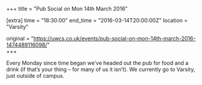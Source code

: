 +++
title = "Pub Social on Mon 14th March 2016"

[extra]
time = "18:30:00"
end_time = "2016-03-14T20:00:00Z"
location = "Varsity"

original = "https://uwcs.co.uk/events/pub-social-on-mon-14th-march-2016-1474489116098/"    
+++

Every Monday since time began we’ve headed out the pub for food and a drink (if that’s your thing – for many of us it isn’t). We currently go to Varsity, just outside of campus.

